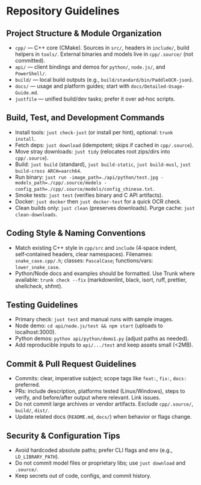 # Repository Guidelines

## Project Structure & Module Organization
- `cpp/` — C++ core (CMake). Sources in `src/`, headers in `include/`, build helpers in `tools/`. External binaries and models live in `cpp/.source/` (not committed).
- `api/` — client bindings and demos for `python/`, `node.js/`, and `PowerShell/`.
- `build/` — local build outputs (e.g., `build/standard/bin/PaddleOCR-json`).
- `docs/` — usage and platform guides; start with `docs/Detailed-Usage-Guide.md`.
- `justfile` — unified build/dev tasks; prefer it over ad‑hoc scripts.

## Build, Test, and Development Commands
- Install tools: `just check-just` (or install per hint), optional: `trunk install`.
- Fetch deps: `just download` (idempotent; skips if cached in `cpp/.source`).
- Move stray downloads: `just tidy` (relocates root zips/dirs into `cpp/.source`).
- Build: `just build` (standard), `just build-static`, `just build-musl`, `just build-cross ARCH=aarch64`.
- Run binary: `just run -image_path=./api/python/test.jpg -models_path=./cpp/.source/models -config_path=./cpp/.source/models/config_chinese.txt`.
- Smoke tests: `just test` (verifies binary and C API artifacts).
- Docker: `just docker` then `just docker-test` for a quick OCR check.
- Clean builds only: `just clean` (preserves downloads). Purge cache: `just clean-downloads`.

## Coding Style & Naming Conventions
- Match existing C++ style in `cpp/src` and `include` (4‑space indent, self‑contained headers, clear namespaces). Filenames: `snake_case.cpp/.h`; classes: `PascalCase`; functions/vars: `lower_snake_case`.
- Python/Node docs and examples should be formatted. Use Trunk where available: `trunk check --fix` (markdownlint, black, isort, ruff, prettier, shellcheck, shfmt).

## Testing Guidelines
- Primary check: `just test` and manual runs with sample images.
- Node demo: `cd api/node.js/test && npm start` (uploads to localhost:3000).
- Python demos: `python api/python/demo1.py` (adjust paths as needed).
- Add reproducible inputs to `api/.../test` and keep assets small (<2MB).

## Commit & Pull Request Guidelines
- Commits: clear, imperative subject; scope tags like `feat:`, `fix:`, `docs:` preferred.
- PRs: include description, platforms tested (Linux/Windows), steps to verify, and before/after output where relevant. Link issues.
- Do not commit large archives or vendor artifacts. Exclude `cpp/.source/`, `build/`, `dist/`.
- Update related docs (`README.md`, `docs/`) when behavior or flags change.

## Security & Configuration Tips
- Avoid hardcoded absolute paths; prefer CLI flags and env (e.g., `LD_LIBRARY_PATH`).
- Do not commit model files or proprietary libs; use `just download` and `.source/`.
- Keep secrets out of code, configs, and commit history.
